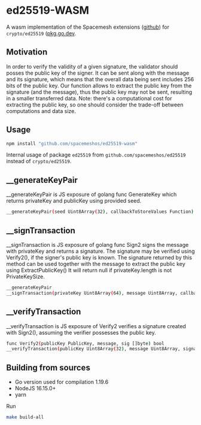 # ed25519-WASM

A wasm implementation of the Spacemesh extensions ([github](https://github.com/spacemeshos/ed25519)) for `crypto/ed25519` ([pkg.go.dev](https://pkg.go.dev/crypto/ed25519).

## Motivation

In order to verify the validity of a given signature, the validator should posses the public key of the signer. It can be sent along with the message and its signature, which means that the overall data being sent includes 256 bits of the public key. Our function allows to extract the public key from the signature (and the message), thus the public key may not be sent, resulting in a smaller transferred data. Note: there's a computational cost for extracting the public key, so one should consider the trade-off between computations and data size.

## Usage

```bash
npm install "github.com/spacemeshos/ed25519-wasm"
```

Internal usage of package `ed25519` from `github.com/spacemeshos/ed25519` instead of `crypto/ed25519`.

## __generateKeyPair

__generateKeyPair is JS exposure of golang func GenerateKey which returns privateKey and publicKey using provided seed.

```bash
__generateKeyPair(seed Uint8Array(32), callbackToStoreValues Function) publicKey Uint8Array(32), privateKey Uint8Array(64)
```

## __signTransaction

__signTransaction is JS exposure of golang func Sign2 signs the message with privateKey and returns a signature.
The signature may be verified using Verify2(), if the signer's public key is known.
The signature returned by this method can be used together with the message
to extract the public key using ExtractPublicKey()
It will return null if privateKey.length is not PrivateKeySize.

```bash
__generateKeyPair
__signTransaction(privateKey Uint8Array(64), message Uint8Array, callbackToStoreValues Function) Uint8Array(64)
```

## __verifyTransaction

__verifyTransaction is JS exposure of Verify2 verifies a signature created with Sign2(), assuming the verifier possesses the public key.

```bash
func Verify2(publicKey PublicKey, message, sig []byte) bool
__verifyTransaction(publicKey Uint8Array(32), message Uint8Array, signature Uint8Array(64), callbackToStoreValue Function) boolean
```

## Building from sources

- Go version used for compilation 1.19.6
- NodeJS 16.15.0+
- yarn

Run

```bash
make build-all
```
